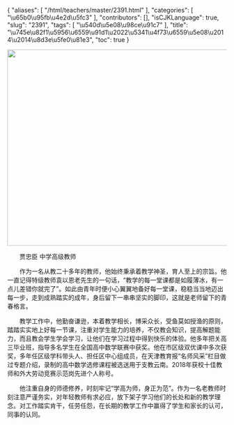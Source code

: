{
    "aliases": [
        "/html/teachers/master/2391.html"
    ],
    "categories": [
        "\u65b0\u95fb\u4e2d\u5fc3"
    ],
    "contributors": [],
    "isCJKLanguage": true,
    "slug": "2391",
    "tags": [
        "\u540d\u5e08\u98ce\u91c7"
    ],
    "title": "\u745e\u82f1\u5956\u6559\u91d1\u2022\u5341\u4f73\u6559\u5e08\u2014\u2014\u8d3e\u5fe0\u81e3",
    "toc": true
}


<img
    src="https://cdn.tfls.online/mirror/full/372f10f8038df1a0ae212e8d887b52b6c16da88d.jpg"
    style="display:block;margin-left:auto;margin-right:auto;"
    decoding="async"
    fetchpriority="auto"
    loading="lazy"
    height="450"
    width="600"
/>




  





　　贾忠臣 中学高级教师




　　作为一名从教二十多年的教师，他始终秉承着教学神圣，育人至上的宗旨。他一直记得特级教师袁以恩老先生的一句话，“教学的每一堂课都是如履薄冰，有一点儿差错你就完了”。如此由青年时便小心翼翼地备好每一堂课，稳稳当当地迈出每一步，走到成熟踏实的成年，身后留下一串串坚实的脚印，这就是老师留下的青春格言。




　　教学工作中，他勤奋谦逊，本着教学相长，博采众长，受鱼莫如授渔的原则，踏踏实实地上好每一节课，注重对学生能力的培养，不仅教会知识，提高解题能力，而且教会学生学会学习，让他们在学习过程中得到快乐的体验。他多年把关高三毕业班，指导多名学生在全国高中数学联赛中获奖。他在市区级双优课中多次获奖，多年任区级学科带头人、担任区中心组成员，在天津教育报“名师风采”栏目做过专题介绍，录制的高中数学选修课程被选送用于支教云南。2018年获校十佳教师和外大劳动竞赛示范岗先进个人称号。




　　他注重自身的师德修养，时刻牢记“学高为师，身正为范”。作为一名老教师时刻注意严谨务实，对年轻教师有求必应，放下架子学习他们的长处和新的教学理念。对工作踏实肯干，任劳任怨，在长期的教学工作中赢得了学生和家长的认可，同事的认同。




  





  



